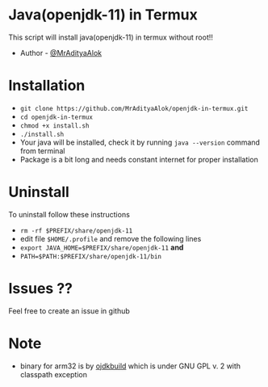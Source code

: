 # Java(openjdk-11) in Termux
This script will install java(openjdk-11) in termux without root!!
- Author - [@MrAdityaAlok](https://github.com/MrAdityaAlok)
# Installation
- `git clone https://github.com/MrAdityaAlok/openjdk-in-termux.git`
- `cd openjdk-in-termux`
- `chmod +x install.sh`
- `./install.sh`
- Your java will be installed, check it by running `java --version` command from terminal
- Package is a bit long  and needs constant internet for proper installation

# Uninstall
To uninstall follow these instructions 
- `rm -rf $PREFIX/share/openjdk-11`
- edit file `$HOME/.profile` and remove the following lines 
- `export JAVA_HOME=$PREFIX/share/openjdk-11` **and**
- `PATH=$PATH:$PREFIX/share/openjdk-11/bin`

# Issues ??
Feel free to create an issue in github

# Note
- binary for arm32 is by [ojdkbuild](https://github.com/ojdkbuild/contrib_jdk11u-arm32-ci) which is under GNU GPL v. 2 with classpath exception
